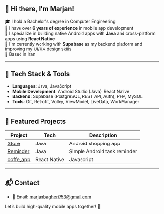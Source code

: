 
## 👋 Hi there, I'm Marjan!

🎓 I hold a Bachelor's degree in Computer Engineering  
💼 I have over **6 years of experience** in mobile app development  
📱 I specialize in building native Android apps with **Java** and cross-platform apps using **React Native**  
🌱 I'm currently working with **Supabase** as my backend platform and improving my UI/UX design skills  
📍 Based in Iran

---

## 🔧 Tech Stack & Tools

- **Languages**: Java, JavaScript
- **Mobile Development**: Android Studio (Java), React Native
- **Backend**: Supabase (PostgreSQL, REST API, Auth), PHP, MySQL
- **Tools**: Git, Retrofit, Volley, ViewModel, LiveData, WorkManager

---

## 📌 Featured Projects

| Project | Tech | Description |
|--------|------|-------------|
| [Store](https://github.com/marjan753/Store) | Java | Android shopping app |
| [Reminder](https://github.com/marjan753/reminder) | Java | Simple Android task reminder |
| [coffe_app](https://github.com/marjan753/coffe_app) | React Native | Javascript |


---



## 📬 Contact

- 📧 Email: marjanbagheri753@gmail.com  


Let’s build high-quality mobile apps together! 🚀
